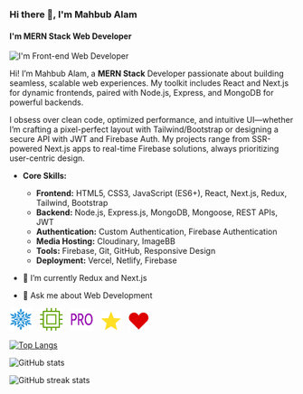 ### Hi there 👋, I'm Mahbub Alam
#### I'm MERN Stack Web Developer
![I'm Front-end Web Developer](https://media.licdn.com/dms/image/v2/C4E16AQF9EdiNeOLjgQ/profile-displaybackgroundimage-shrink_350_1400/profile-displaybackgroundimage-shrink_350_1400/0/1654667545700?e=1752710400&v=beta&t=Bbp1ehB2ohi0UwAXWf7-fjZl-qRmUDiy8B8moSKl3xI)

Hi! I’m Mahbub Alam, a **MERN Stack** Developer passionate about building seamless, scalable web experiences. My toolkit includes React and Next.js for dynamic frontends, paired with Node.js, Express, and MongoDB for powerful backends.

I obsess over clean code, optimized performance, and intuitive UI—whether I’m crafting a pixel-perfect layout with Tailwind/Bootstrap or designing a secure API with JWT and Firebase Auth. My projects range from SSR-powered Next.js apps to real-time Firebase solutions, always prioritizing user-centric design.   
- **Core Skills:**
    - **Frontend:** HTML5, CSS3, JavaScript (ES6+), React, Next.js, Redux, Tailwind, Bootstrap
    - **Backend:** Node.js, Express.js, MongoDB, Mongoose, REST APIs, JWT
    - **Authentication:** Custom Authentication, Firebase Authentication
    - **Media Hosting:** Cloudinary, ImageBB
    - **Tools:** Firebase, Git, GitHub, Responsive Design
    - **Deployment:** Vercel, Netlify, Firebase

- 🌱 I’m currently Redux and Next.js 
- 💬 Ask me about Web Development 

<a href='https://archiveprogram.github.com/'><img src='https://raw.githubusercontent.com/acervenky/animated-github-badges/master/assets/acbadge.gif' width='40' height='40'></a> <a href='https://docs.github.com/en/developers'><img src='https://raw.githubusercontent.com/acervenky/animated-github-badges/master/assets/devbadge.gif' width='40' height='40'></a> <a href='https://github.com/pricing'><img src='https://raw.githubusercontent.com/acervenky/animated-github-badges/master/assets/pro.gif' width='40' height='40'></a> <a href='https://stars.github.com/'><img src='https://raw.githubusercontent.com/acervenky/animated-github-badges/master/assets/starbadge.gif' width='35' height='35'></a> <a href='https://docs.github.com/en/github/supporting-the-open-source-community-with-github-sponsors'><img src='https://raw.githubusercontent.com/acervenky/animated-github-badges/master/assets/sponsorbadge.gif' width='35' height='35'></a> 

[![Top Langs](https://github-readme-stats.vercel.app/api/top-langs/?username=Mahbub-web-hero-1997)](https://github.com/anuraghazra/github-readme-stats)

![GitHub stats](https://github-readme-stats.vercel.app/api?username=Mahbub-web-hero-1997&show_icons=true&count_private=true)  

![GitHub streak stats](https://github-readme-streak-stats.herokuapp.com/?user=Mahbub-web-hero-1997) 
